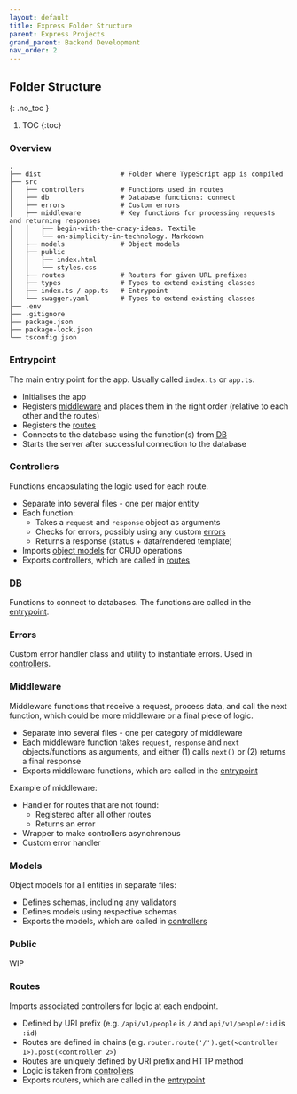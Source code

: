 ```yaml
---
layout: default
title: Express Folder Structure
parent: Express Projects
grand_parent: Backend Development
nav_order: 2
---
```


## Folder Structure
{: .no_toc }

1. TOC
{:toc}

### Overview

```
.
├── dist                    # Folder where TypeScript app is compiled
├── src
│   ├── controllers         # Functions used in routes
│   ├── db                  # Database functions: connect
│   ├── errors              # Custom errors
│   ├── middleware          # Key functions for processing requests and returning responses
│   │   ├── begin-with-the-crazy-ideas. Textile
│   │   └── on-simplicity-in-technology. Markdown
│   ├── models              # Object models
│   ├── public
│   │   ├── index.html
│   │   └── styles.css
│   ├── routes              # Routers for given URL prefixes
│   ├── types               # Types to extend existing classes
│   ├── index.ts / app.ts   # Entrypoint
│   └── swagger.yaml        # Types to extend existing classes
├── .env
├── .gitignore
├── package.json
├── package-lock.json
└── tsconfig.json
```

### Entrypoint
The main entry point for the app. Usually called `index.ts` or `app.ts`.

- Initialises the app
- Registers [middleware](#middleware) and places them in the right order (relative to each other and the routes)
- Registers the [routes](#routes)
- Connects to the database using the function(s) from [DB](#db)
- Starts the server after successful connection to the database

### Controllers
Functions encapsulating the logic used for each route.

- Separate into several files - one per major entity
- Each function:
  - Takes a `request` and `response` object as arguments
  - Checks for errors, possibly using any custom [errors](#errors)
  - Returns a response (status + data/rendered template)
- Imports [object models](#models) for CRUD operations
- Exports controllers, which are called in [routes](#routes)

### DB
Functions to connect to databases. The functions are called in the [entrypoint](#entrypoint).

### Errors
Custom error handler class and utility to instantiate errors. Used in [controllers](#controllers).

### Middleware
Middleware functions that receive a request, process data, and call the next function, which could be more middleware or a final piece of logic.

- Separate into several files - one per category of middleware
- Each middleware function takes `request`, `response` and `next` objects/functions as arguments, and either (1) calls `next()` or (2) returns a final response
- Exports middleware functions, which are called in the [entrypoint](#entrypoint)

Example of middleware:

- Handler for routes that are not found:
  - Registered after all other routes
  - Returns an error
- Wrapper to make controllers asynchronous
- Custom error handler

### Models
Object models for all entities in separate files:

- Defines schemas, including any validators
- Defines models using respective schemas
- Exports the models, which are called in [controllers](#controllers)

### Public
WIP

### Routes
Imports associated controllers for logic at each endpoint.

- Defined by URI prefix (e.g. `/api/v1/people` is `/` and `api/v1/people/:id` is `:id`)
- Routes are defined in chains (e.g. `router.route('/').get(<controller 1>).post(<controller 2>`)
- Routes are uniquely defined by URI prefix and HTTP method
- Logic is taken from [controllers](#controllers)
- Exports routers, which are called in the [entrypoint](#entrypoint)